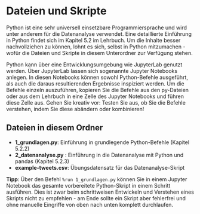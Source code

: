 # Dateien und Skripte 
Python ist eine sehr universell einsetzbare Programmiersprache und wird unter anderem für die Datenanalyse verwendet. 
Eine detaillierte Einführung in Python findet sich im Kapitel 5.2 im Lehrbuch. Um die Inhalte besser nachvollziehen zu können, lohnt es sich, selbst in Python mitzumachen - wofür die Dateien und Skripte in diesem Unterordner zur Verfügung stehen. 

Python kann über eine Entwicklungsumgebung wie JupyterLab genutzt werden. Über JupyterLab lassen sich sogenannte Jupyter Notebooks anlegen. In diesen Notebooks können sowohl Python-Befehle ausgeführt, als auch die daraus resultierenden Ergebnisse inspiziert werden. Um die Befehle einzeln auszuführen, kopieren Sie die Befehle aus den py-Dateien oder aus dem Lehrbuch in eine Zelle des Jupyter Notebooks und führen diese Zelle aus. Gehen Sie kreativ vor: Testen Sie aus, ob Sie die Befehle verstehen, indem Sie diese abändern oder kombinieren!

## Dateien in diesem Ordner
- **1_grundlagen.py**: Einführung in grundlegende Python-Befehle (Kapitel 5.2.2)
- **2_datenanalyse.py** : Einführung in die Datenanalyse mit Python und pandas (Kapitel 5.2.3)
- **example-tweets.csv**: Übungsdatensatz für das Datenanalyse-Skript 

**Tipp**: Über den Befehl `%run 1_grundlagen.py` können Sie in einem Jupyter Notebook das gesamte vorbereitete Python-Skript in einem Schritt ausführen. Dies ist zwar beim schrittweisen Entwickeln und Verstehen eines Skripts nicht zu empfehlen - am Ende sollte ein Skript aber fehlerfrei und ohne manuelle Eingriffe von oben nach unten komplett durchlaufen.
